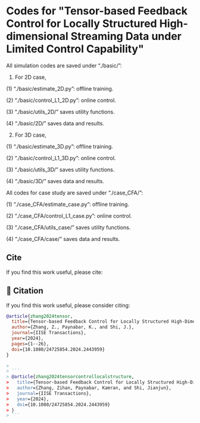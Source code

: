 # Codes for "Tensor-based Feedback Control for Locally Structured High-dimensional Streaming Data under Limited Control Capability"

All simulation codes are saved under “./basic/”:

1. For 2D case,
   
(1) “./basic/estimate_2D.py”: offline training.

(2) “./basic/control_L1_2D.py”: online control.

(3) “./basic/utils_2D/” saves utility functions.

(4) “./basic/2D/” saves data and results.

2. For 3D case,
   
(1) “./basic/estimate_3D.py”: offline training.

(2) “./basic/control_L1_3D.py”: online control.

(3) “./basic/utils_3D/” saves utility functions.

(4) “./basic/3D/” saves data and results.

All codes for case study are saved under “./case_CFA/”:

(1) “./case_CFA/estimate_case.py”: offline training.

(2) “./case_CFA/control_L1_case.py”: online control.

(3) “./case_CFA/utils_case/” saves utility functions.

(4) “./case_CFA/case/” saves data and results.

## Cite
If you find this work useful, please cite:
## 🚀 Citation

If you find this work useful, please consider citing:

```bibtex
@article{zhang2024tensor,
  title={Tensor-based Feedback Control for Locally Structured High-Dimensional Streaming Data Under Limited Control Capability},
  author={Zhang, Z., Paynabar, K., and Shi, J.},
  journal={IISE Transactions},
  year={2024},
  pages={1--26},
  doi={10.1080/24725854.2024.2443959}
}

>
> ```
> @article{zhang2024tensorcontrollocalstructure,
>   title={Tensor-based Feedback Control for Locally Structured High-Dimensional Streaming Data Under Limited Control Capability},
>   author={Zhang, Zihan, Paynabar, Kamran, and Shi, Jianjun},
>   journal={IISE Transactions},
>   year={2024},
>   doi={10.1080/24725854.2024.2443959}
> }
> ```

